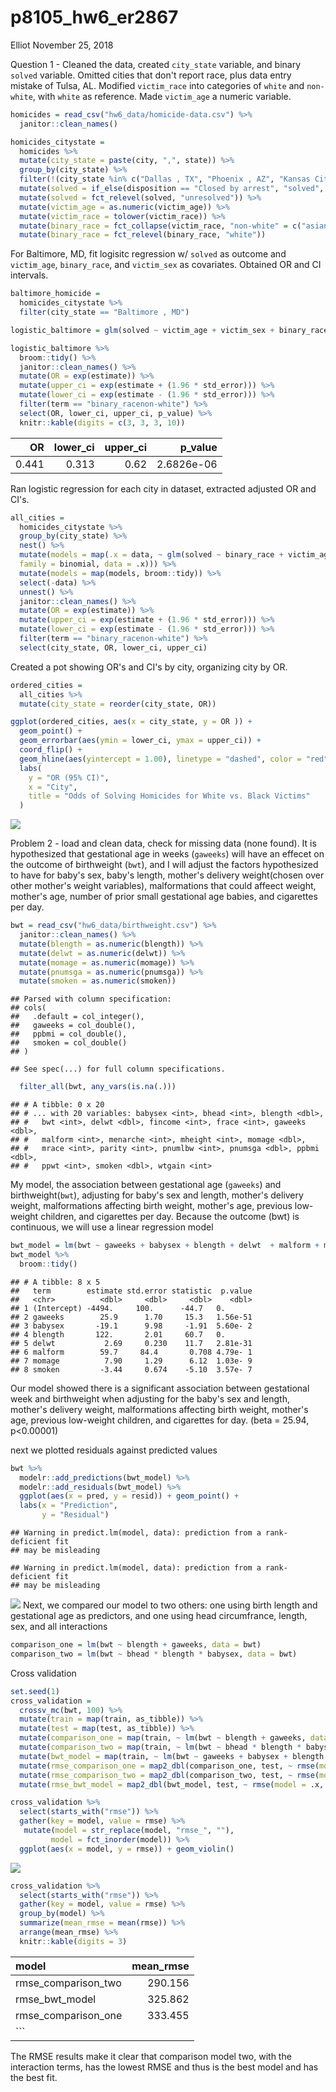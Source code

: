 p8105\_hw6\_er2867
================
Elliot
November 25, 2018

Question 1 - Cleaned the data, created `city_state` variable, and binary `solved` variable. Omitted cities that don't report race, plus data entry mistake of Tulsa, AL. Modified `victim_race` into categories of `white` and `non-white`, with `white` as reference. Made `victim_age` a numeric variable.

``` r
homicides = read_csv("hw6_data/homicide-data.csv") %>% 
  janitor::clean_names()

homicides_citystate = 
  homicides %>% 
  mutate(city_state = paste(city, ",", state)) %>% 
  group_by(city_state) %>% 
  filter(!(city_state %in% c("Dallas , TX", "Phoenix , AZ", "Kansas City , MO", "Tulsa , AL"))) %>% 
  mutate(solved = if_else(disposition == "Closed by arrest", "solved", "unresolved")) %>% 
  mutate(solved = fct_relevel(solved, "unresolved")) %>% 
  mutate(victim_age = as.numeric(victim_age)) %>% 
  mutate(victim_race = tolower(victim_race)) %>% 
  mutate(binary_race = fct_collapse(victim_race, "non-white" = c("asian","black", "hispanic", "other","unknown"))) %>% 
  mutate(binary_race = fct_relevel(binary_race, "white"))
```

For Baltimore, MD, fit logisitc regression w/ `solved` as outcome and `victim_age`, `binary_race`, and `victim_sex` as covariates. Obtained OR and CI intervals.

``` r
baltimore_homicide = 
  homicides_citystate %>% 
  filter(city_state == "Baltimore , MD")

logistic_baltimore = glm(solved ~ victim_age + victim_sex + binary_race, data = baltimore_homicide, family =   binomial())

logistic_baltimore %>% 
  broom::tidy() %>% 
  janitor::clean_names() %>% 
  mutate(OR = exp(estimate)) %>% 
  mutate(upper_ci = exp(estimate + (1.96 * std_error))) %>% 
  mutate(lower_ci = exp(estimate - (1.96 * std_error))) %>% 
  filter(term == "binary_racenon-white") %>% 
  select(OR, lower_ci, upper_ci, p_value) %>% 
  knitr::kable(digits = c(3, 3, 3, 10))
```

|     OR|  lower\_ci|  upper\_ci|    p\_value|
|------:|----------:|----------:|-----------:|
|  0.441|      0.313|       0.62|  2.6826e-06|

Ran logistic regression for each city in dataset, extracted adjusted OR and CI's.

``` r
all_cities = 
  homicides_citystate %>% 
  group_by(city_state) %>% 
  nest() %>% 
  mutate(models = map(.x = data, ~ glm(solved ~ binary_race + victim_age + victim_sex, 
  family = binomial, data = .x))) %>% 
  mutate(models = map(models, broom::tidy)) %>% 
  select(-data) %>% 
  unnest() %>% 
  janitor::clean_names() %>% 
  mutate(OR = exp(estimate)) %>% 
  mutate(upper_ci = exp(estimate + (1.96 * std_error))) %>% 
  mutate(lower_ci = exp(estimate - (1.96 * std_error))) %>% 
  filter(term == "binary_racenon-white") %>% 
  select(city_state, OR, lower_ci, upper_ci)
```

Created a pot showing OR's and CI's by city, organizing city by OR.

``` r
ordered_cities = 
  all_cities %>% 
  mutate(city_state = reorder(city_state, OR))

ggplot(ordered_cities, aes(x = city_state, y = OR )) + 
  geom_point() + 
  geom_errorbar(aes(ymin = lower_ci, ymax = upper_ci)) + 
  coord_flip() +
  geom_hline(aes(yintercept = 1.00), linetype = "dashed", color = "red") + 
  labs(
    y = "OR (95% CI)",
    x = "City",
    title = "Odds of Solving Homicides for White vs. Black Victims"
  )
```

![](p8105_hw6_er2867_files/figure-markdown_github/unnamed-chunk-3-1.png)

Problem 2 - load and clean data, check for missing data (none found). It is hypothesized that gestational age in weeks (`gaweeks`) will have an effecet on the outcome of birthweight (`bwt`), and I will adjust the factors hypothesized to have for baby's sex, baby's length, mother's delivery weight(chosen over other mother's weight variables), malformations that could affeect weight, mother's age, number of prior small gestational age babies, and cigarettes per day.

``` r
bwt = read_csv("hw6_data/birthweight.csv") %>% 
  janitor::clean_names() %>% 
  mutate(blength = as.numeric(blength)) %>% 
  mutate(delwt = as.numeric(delwt)) %>% 
  mutate(momage = as.numeric(momage)) %>% 
  mutate(pnumsga = as.numeric(pnumsga)) %>% 
  mutate(smoken = as.numeric(smoken))
```

    ## Parsed with column specification:
    ## cols(
    ##   .default = col_integer(),
    ##   gaweeks = col_double(),
    ##   ppbmi = col_double(),
    ##   smoken = col_double()
    ## )

    ## See spec(...) for full column specifications.

``` r
  filter_all(bwt, any_vars(is.na(.)))
```

    ## # A tibble: 0 x 20
    ## # ... with 20 variables: babysex <int>, bhead <int>, blength <dbl>,
    ## #   bwt <int>, delwt <dbl>, fincome <int>, frace <int>, gaweeks <dbl>,
    ## #   malform <int>, menarche <int>, mheight <int>, momage <dbl>,
    ## #   mrace <int>, parity <int>, pnumlbw <int>, pnumsga <dbl>, ppbmi <dbl>,
    ## #   ppwt <int>, smoken <dbl>, wtgain <int>

My model, the association between gestational age (`gaweeks`) and birthweight(`bwt`), adjusting for baby's sex and length, mother's delivery weight, malformations affecting birth weight, mother's age, previous low-weight children, and cigarettes per day. Because the outcome (bwt) is continuous, we will use a linear regression model

``` r
bwt_model = lm(bwt ~ gaweeks + babysex + blength + delwt  + malform + momage + pnumsga + smoken, data = bwt)
bwt_model %>% 
  broom::tidy() 
```

    ## # A tibble: 8 x 5
    ##   term        estimate std.error statistic  p.value
    ##   <chr>          <dbl>     <dbl>     <dbl>    <dbl>
    ## 1 (Intercept) -4494.     100.      -44.7   0.      
    ## 2 gaweeks        25.9      1.70     15.3   1.56e-51
    ## 3 babysex       -19.1      9.98     -1.91  5.60e- 2
    ## 4 blength       122.       2.01     60.7   0.      
    ## 5 delwt           2.69     0.230    11.7   2.81e-31
    ## 6 malform        59.7     84.4       0.708 4.79e- 1
    ## 7 momage          7.90     1.29      6.12  1.03e- 9
    ## 8 smoken         -3.44     0.674    -5.10  3.57e- 7

Our model showed there is a significant association between gestational week and birthweight when adjusting for the baby's sex and length, mother's delivery weight, malformations affecting birth weight, mother's age, previous low-weight children, and cigarettes for day. (beta = 25.94, p&lt;0.00001)

next we plotted residuals against predicted values

``` r
bwt %>% 
  modelr::add_predictions(bwt_model) %>% 
  modelr::add_residuals(bwt_model) %>% 
  ggplot(aes(x = pred, y = resid)) + geom_point() +
  labs(x = "Prediction", 
       y = "Residual")
```

    ## Warning in predict.lm(model, data): prediction from a rank-deficient fit
    ## may be misleading

    ## Warning in predict.lm(model, data): prediction from a rank-deficient fit
    ## may be misleading

![](p8105_hw6_er2867_files/figure-markdown_github/unnamed-chunk-6-1.png) Next, we compared our model to two others: one using birth length and gestational age as predictors, and one using head circumfrance, length, sex, and all interactions

``` r
comparison_one = lm(bwt ~ blength + gaweeks, data = bwt)
comparison_two = lm(bwt ~ bhead * blength * babysex, data = bwt)
```

Cross validation

``` r
set.seed(1)
cross_validation =
  crossv_mc(bwt, 100) %>%  
  mutate(train = map(train, as_tibble)) %>% 
  mutate(test = map(test, as_tibble)) %>% 
  mutate(comparison_one = map(train, ~ lm(bwt ~ blength + gaweeks, data = .x))) %>% 
  mutate(comparison_two = map(train, ~ lm(bwt ~ bhead * blength * babysex, data = .x))) %>% 
  mutate(bwt_model = map(train, ~ lm(bwt ~ gaweeks + babysex + blength + delwt  + malform + momage + pnumsga +          smoken, data = .x))) %>% 
  mutate(rmse_comparison_one = map2_dbl(comparison_one, test, ~ rmse(model = .x, data = .y))) %>% 
  mutate(rmse_comparison_two = map2_dbl(comparison_two, test, ~ rmse(model = .x, data = .y))) %>% 
  mutate(rmse_bwt_model = map2_dbl(bwt_model, test, ~ rmse(model = .x, data = .y)))

cross_validation %>% 
  select(starts_with("rmse")) %>% 
  gather(key = model, value = rmse) %>% 
   mutate(model = str_replace(model, "rmse_", ""),
         model = fct_inorder(model)) %>% 
  ggplot(aes(x = model, y = rmse)) + geom_violin()
```

![](p8105_hw6_er2867_files/figure-markdown_github/unnamed-chunk-8-1.png)

``` r
cross_validation %>% 
  select(starts_with("rmse")) %>% 
  gather(key = model, value = rmse) %>% 
  group_by(model) %>% 
  summarize(mean_rmse = mean(rmse)) %>% 
  arrange(mean_rmse) %>% 
  knitr::kable(digits = 3)
```

| model                 |  mean\_rmse|
|:----------------------|-----------:|
| rmse\_comparison\_two |     290.156|
| rmse\_bwt\_model      |     325.862|
| rmse\_comparison\_one |     333.455|
| \`\`\`                |            |

The RMSE results make it clear that comparison model two, with the interaction terms, has the lowest RMSE and thus is the best model and has the best fit.
